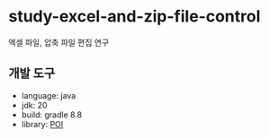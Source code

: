 # study-excel-and-zip-file-control
엑셀 파일, 압축 파일 편집 연구

## 개발 도구
- language: java
- jdk: 20
- build: gradle 8.8
- library: [POI](https://poi.apache.org/index.html)
